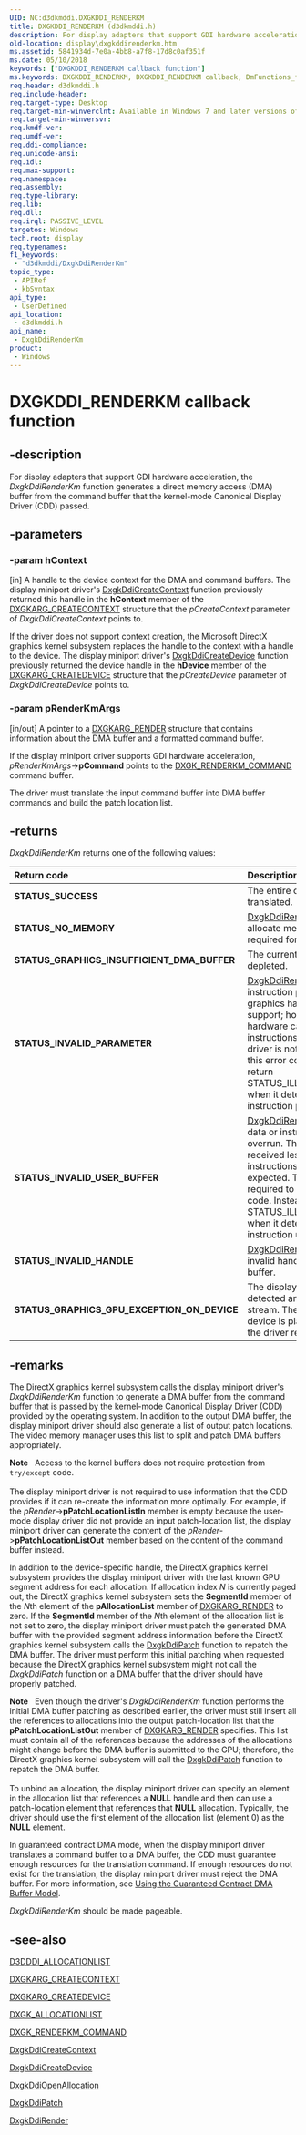 ```yaml
---
UID: NC:d3dkmddi.DXGKDDI_RENDERKM
title: DXGKDDI_RENDERKM (d3dkmddi.h)
description: For display adapters that support GDI hardware acceleration, the DxgkDdiRenderKm function generates a direct memory access (DMA) buffer from the command buffer that the kernel-mode Canonical Display Driver (CDD) passed.
old-location: display\dxgkddirenderkm.htm
ms.assetid: 5841934d-7e0a-4bb8-a7f8-17d8c0af351f
ms.date: 05/10/2018
keywords: ["DXGKDDI_RENDERKM callback function"]
ms.keywords: DXGKDDI_RENDERKM, DXGKDDI_RENDERKM callback, DmFunctions_f8138753-f755-410c-b0a0-4422dee9bfb6.xml, DxgkDdiRenderKm, DxgkDdiRenderKm callback function [Display Devices], d3dkmddi/DxgkDdiRenderKm, display.dxgkddirenderkm
req.header: d3dkmddi.h
req.include-header: 
req.target-type: Desktop
req.target-min-winverclnt: Available in Windows 7 and later versions of the Windows operating systems.
req.target-min-winversvr: 
req.kmdf-ver: 
req.umdf-ver: 
req.ddi-compliance: 
req.unicode-ansi: 
req.idl: 
req.max-support: 
req.namespace: 
req.assembly: 
req.type-library: 
req.lib: 
req.dll: 
req.irql: PASSIVE_LEVEL
targetos: Windows
tech.root: display
req.typenames: 
f1_keywords:
 - "d3dkmddi/DxgkDdiRenderKm"
topic_type:
 - APIRef
 - kbSyntax
api_type:
 - UserDefined
api_location:
 - d3dkmddi.h
api_name:
 - DxgkDdiRenderKm
product:
 - Windows
---
```


# DXGKDDI_RENDERKM callback function

## -description

For display adapters that support GDI hardware acceleration, the <i>DxgkDdiRenderKm</i> function generates a direct memory access (DMA) buffer from the command buffer that the kernel-mode Canonical Display Driver (CDD) passed.

## -parameters

### -param hContext

[in] A handle to the device context for the DMA and command buffers. The display miniport driver's <a href="https://docs.microsoft.com/windows-hardware/drivers/ddi/d3dkmddi/nc-d3dkmddi-dxgkddi_createcontext">DxgkDdiCreateContext</a> function previously returned this handle in the <b>hContext</b> member of the <a href="https://docs.microsoft.com/windows-hardware/drivers/ddi/d3dkmddi/ns-d3dkmddi-_dxgkarg_createcontext">DXGKARG_CREATECONTEXT</a> structure that the <i>pCreateContext</i> parameter of <i>DxgkDdiCreateContext</i> points to.

If the driver does not support context creation, the Microsoft DirectX graphics kernel subsystem replaces the handle to the context with a handle to the device. The display miniport driver's <a href="https://docs.microsoft.com/windows-hardware/drivers/ddi/d3dkmddi/nc-d3dkmddi-dxgkddi_createdevice">DxgkDdiCreateDevice</a> function previously returned the device handle in the <b>hDevice</b> member of the <a href="https://docs.microsoft.com/windows-hardware/drivers/ddi/d3dkmddi/ns-d3dkmddi-_dxgkarg_createdevice">DXGKARG_CREATEDEVICE</a> structure that the <i>pCreateDevice</i> parameter of <i>DxgkDdiCreateDevice</i> points to.

### -param pRenderKmArgs

[in/out] A pointer to a <a href="https://docs.microsoft.com/windows-hardware/drivers/ddi/d3dkmddi/ns-d3dkmddi-_dxgkarg_render">DXGKARG_RENDER</a> structure that contains information about the DMA buffer and a formatted command buffer.

If the display miniport driver supports GDI hardware acceleration, <i>pRenderKmArgs</i>-><b>pCommand</b> points to the <a href="https://docs.microsoft.com/windows-hardware/drivers/ddi/d3dkmddi/ns-d3dkmddi-_dxgk_renderkm_command">DXGK_RENDERKM_COMMAND</a> command buffer.

The driver must translate the input command buffer into DMA buffer commands and build the patch location list.

## -returns

<i>DxgkDdiRenderKm</i> returns one of the following values:

| **Return code** | **Description** | 
|:--|:--|
| **STATUS_SUCCESS** | The entire command buffer was translated. | 
| **STATUS_NO_MEMORY** | [DxgkDdiRenderKm](https://docs.microsoft.com/windows-hardware/drivers/ddi/d3dkmddi/nc-d3dkmddi-dxgkddi_renderkm)  could not allocate memory that was required for it to complete. | 
| **STATUS_GRAPHICS_INSUFFICIENT_DMA_BUFFER** | The current DMA buffer is depleted. | 
| **STATUS_INVALID_PARAMETER** | [DxgkDdiRenderKm](https://docs.microsoft.com/windows-hardware/drivers/ddi/d3dkmddi/nc-d3dkmddi-dxgkddi_renderkm)  detected instruction parameters that graphics hardware could not support; however, the graphics hardware can support the instructions themselves. The driver is not required to return this error code. Instead, it can return STATUS_ILLEGAL_INSTRUCTION when it detects unsupported instruction parameters. | 
| **STATUS_INVALID_USER_BUFFER** | [DxgkDdiRenderKm](https://docs.microsoft.com/windows-hardware/drivers/ddi/d3dkmddi/nc-d3dkmddi-dxgkddi_renderkm)  detected data or instruction underrun or overrun. That is, the driver received less or more instructions or data than expected. The driver is not required to return this error code. Instead, it can return STATUS_ILLEGAL_INSTRUCTION when it detects data or instruction underrun or overrun. | 
| **STATUS_INVALID_HANDLE** | [DxgkDdiRenderKm](https://docs.microsoft.com/windows-hardware/drivers/ddi/d3dkmddi/nc-d3dkmddi-dxgkddi_renderkm)  detected an invalid handle in the command buffer. | 
| **STATUS_GRAPHICS_GPU_EXCEPTION_ON_DEVICE** | The display miniport driver detected an error in the DMA stream. The graphics context device is placed in a lost state if the driver returns this error code. |

## -remarks

The DirectX graphics kernel subsystem calls the display miniport driver's <i>DxgkDdiRenderKm</i> function to generate a DMA buffer from the command buffer that is passed by the kernel-mode Canonical Display Driver (CDD) provided by the operating system. In addition to the output DMA buffer, the display miniport driver should also generate a list of output patch locations. The video memory manager uses this list to split and patch DMA buffers appropriately.

<div class="alert"><b>Note</b>    Access to the kernel buffers does not require protection from <code>try/except</code> code. </div>
<div> </div>
The display miniport driver is not required to use information that the CDD provides if it can re-create the information more optimally. For example, if the <i>pRender</i>-><b>pPatchLocationListIn</b> member is empty because the user-mode display driver did not provide an input patch-location list, the display miniport driver can generate the content of the <i>pRender</i>-><b>pPatchLocationListOut</b> member based on the content of the command buffer instead.

In addition to the device-specific handle, the DirectX graphics kernel subsystem provides the display miniport driver with the last known GPU segment address for each allocation. If allocation index <i>N</i> is currently paged out, the DirectX graphics kernel subsystem sets the <b>SegmentId</b> member of the <i>N</i>th element of the <b>pAllocationList</b> member of <a href="https://docs.microsoft.com/windows-hardware/drivers/ddi/d3dkmddi/ns-d3dkmddi-_dxgkarg_render">DXGKARG_RENDER</a> to zero. If the <b>SegmentId</b> member of the <i>N</i>th element of the allocation list is not set to zero, the display miniport driver must patch the generated DMA buffer with the provided segment address information before the DirectX graphics kernel subsystem calls the <a href="https://docs.microsoft.com/windows-hardware/drivers/ddi/d3dkmddi/nc-d3dkmddi-dxgkddi_patch">DxgkDdiPatch</a> function to repatch the DMA buffer. The driver must perform this initial patching when requested because the DirectX graphics kernel subsystem might not call the <i>DxgkDdiPatch</i> function on a DMA buffer that the driver should have properly patched.

<div class="alert"><b>Note</b>    Even though the driver's <i>DxgkDdiRenderKm</i> function performs the initial DMA buffer patching as described earlier, the driver must still insert all the references to allocations into the output patch-location list that the <b>pPatchLocationListOut</b> member of <a href="https://docs.microsoft.com/windows-hardware/drivers/ddi/d3dkmddi/ns-d3dkmddi-_dxgkarg_render">DXGKARG_RENDER</a> specifies. This list must contain all of the references because the addresses of the allocations might change before the DMA buffer is submitted to the GPU; therefore, the DirectX graphics kernel subsystem will call the <a href="https://docs.microsoft.com/windows-hardware/drivers/ddi/d3dkmddi/nc-d3dkmddi-dxgkddi_patch">DxgkDdiPatch</a> function to repatch the DMA buffer. </div>
<div> </div>
To unbind an allocation, the display miniport driver can specify an element in the allocation list that references a <b>NULL</b> handle and then can use a patch-location element that references that <b>NULL</b> allocation. Typically, the driver should use the first element of the allocation list (element 0) as the <b>NULL</b> element.

In guaranteed contract DMA mode, when the display miniport driver translates a command buffer to a DMA buffer, the CDD must guarantee enough resources for the translation command. If enough resources do not exist for the translation, the display miniport driver must reject the DMA buffer. For more information, see <a href="https://docs.microsoft.com/windows-hardware/drivers/display/using-the-guaranteed-contract-dma-buffer-model">Using the Guaranteed Contract DMA Buffer Model</a>.

<i>DxgkDdiRenderKm</i> should be made pageable.

## -see-also

<a href="https://docs.microsoft.com/windows-hardware/drivers/ddi/d3dukmdt/ns-d3dukmdt-_d3dddi_allocationlist">D3DDDI_ALLOCATIONLIST</a>



<a href="https://docs.microsoft.com/windows-hardware/drivers/ddi/d3dkmddi/ns-d3dkmddi-_dxgkarg_createcontext">DXGKARG_CREATECONTEXT</a>



<a href="https://docs.microsoft.com/windows-hardware/drivers/ddi/d3dkmddi/ns-d3dkmddi-_dxgkarg_createdevice">DXGKARG_CREATEDEVICE</a>



<a href="https://docs.microsoft.com/windows-hardware/drivers/ddi/d3dkmddi/ns-d3dkmddi-_dxgk_allocationlist">DXGK_ALLOCATIONLIST</a>



<a href="https://docs.microsoft.com/windows-hardware/drivers/ddi/d3dkmddi/ns-d3dkmddi-_dxgk_renderkm_command">DXGK_RENDERKM_COMMAND</a>



<a href="https://docs.microsoft.com/windows-hardware/drivers/ddi/d3dkmddi/nc-d3dkmddi-dxgkddi_createcontext">DxgkDdiCreateContext</a>



<a href="https://docs.microsoft.com/windows-hardware/drivers/ddi/d3dkmddi/nc-d3dkmddi-dxgkddi_createdevice">DxgkDdiCreateDevice</a>



<a href="https://docs.microsoft.com/windows-hardware/drivers/ddi/d3dkmddi/nc-d3dkmddi-dxgkddi_openallocationinfo">DxgkDdiOpenAllocation</a>



<a href="https://docs.microsoft.com/windows-hardware/drivers/ddi/d3dkmddi/nc-d3dkmddi-dxgkddi_patch">DxgkDdiPatch</a>



<a href="https://docs.microsoft.com/windows-hardware/drivers/ddi/d3dkmddi/nc-d3dkmddi-dxgkddi_render">DxgkDdiRender</a>

